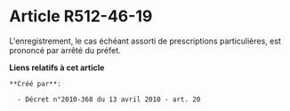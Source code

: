 # Article R512-46-19

L'enregistrement, le cas échéant assorti de prescriptions particulières, est prononcé par arrêté du préfet.

**Liens relatifs à cet article**

	**Créé par**:

	  - Décret n°2010-368 du 13 avril 2010 - art. 20
